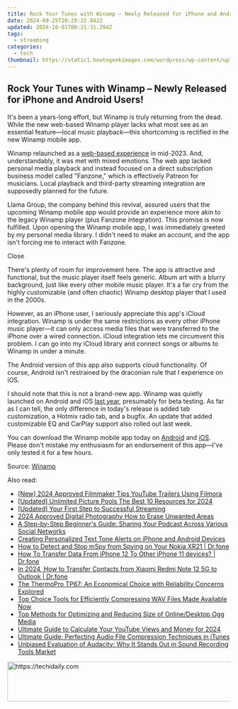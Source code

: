 ```yaml
---
title: Rock Your Tunes with Winamp – Newly Released for iPhone and Android Users!
date: 2024-09-25T20:29:22.842Z
updated: 2024-10-01T00:21:31.294Z
tags:
  - streaming
categories:
  - tech
thumbnail: https://static1.howtogeekimages.com/wordpress/wp-content/uploads/2024/07/15.jpg
---
```


## Rock Your Tunes with Winamp – Newly Released for iPhone and Android Users!

It's been a years-long effort, but Winamp is truly returning from the dead. While the new web-based Winamp player lacks what most see as an essential feature—local music playback—this shortcoming is rectified in the new Winamp mobile app.

 Winamp relaunched as a [web-based experience](https://howto.techidaily.com/9-quick-fixes-to-unfortunately-touchwiz-has-stopped-of-vivo-t2-pro-5g-drfone-by-drfone-fix-android-problems-fix-android-problems/) in mid-2023\. And, understandably, it was met with mixed emotions. The web app lacked personal media playback and instead focused on a direct subscription business model called "Fanzone," which is effectively Patreon for musicians. Local playback and third-party streaming integration are supposedly planned for the future.

 Llama Group, the company behind this revival, assured users that the upcoming Winamp mobile app would provide an experience more akin to the legacy Winamp player (plus Fanzone integration). This promise is now fulfilled. Upon opening the Winamp mobile app, I was immediately greeted by my personal media library. I didn't need to make an account, and the app isn't forcing me to interact with Fanzone.

Close 

 There's plenty of room for improvement here. The app is attractive and functional, but the music player itself feels generic. Album art with a blurry background, just like every other mobile music player. It's a far cry from the highly customizable (and often chaotic) Winamp desktop player that I used in the 2000s.

 However, as an iPhone user, I seriously appreciate this app's iCloud integration. Winamp is under the same restrictions as every other iPhone music player—it can only access media files that were transferred to the iPhone over a wired connection. iCloud integration lets me circumvent this problem. I can go into my iCloud library and connect songs or albums to Winamp in under a minute.

 The Android version of this app also supports cloud functionality. Of course, Android isn't restrained by the draconian rule that I experience on iOS.

 I should note that this is not a brand-new app. Winamp was quietly launched on Android and iOS [last year](https://web.archive.org/web/20231110125900/https://play.google.com/store/apps/details?id=com.winamp.release&hl=en%5FUS), presumably for beta testing. As far as I can tell, the only difference in today's release is added tab customization, a Hotmix radio tab, and a bugfix. An update that added customizable EQ and CarPlay support also rolled out last week.

 You can download the Winamp mobile app today on [Android](https://www.anrdoezrs.net/links/3607085/type/dlg/sid/UUhtgUeUpU2004088/https://play.google.com/store/apps/details?id=com.winamp.release&hl=en%5FUS) and [iOS](https://apps.apple.com/be/app/winamp/id1664497725). Please don't mistake my enthusiasm for an endorsement of this app—I've only tested it for a few hours.

 Source: [Winamp](https://www.businesswire.com/news/home/20240710007870/en/Llama-Group-Winamps-New-Music-Player-Apps-Are-Now-Available/)

<ins class="adsbygoogle"
     style="display:block"
     data-ad-format="autorelaxed"
     data-ad-client="ca-pub-7571918770474297"
     data-ad-slot="1223367746"></ins>

<ins class="adsbygoogle"
     style="display:block"
     data-ad-client="ca-pub-7571918770474297"
     data-ad-slot="8358498916"
     data-ad-format="auto"
     data-full-width-responsive="true"></ins>

<span class="atpl-alsoreadstyle">Also read:</span>
<div><ul>
<li><a href="https://eaxpv-info.techidaily.com/new-2024-approved-filmmaker-tips-youtube-trailers-using-filmora/"><u>[New] 2024 Approved Filmmaker Tips YouTube Trailers Using Filmora</u></a></li>
<li><a href="https://fox-helps.techidaily.com/updated-unlimited-picture-pools-the-best-10-resources-for-2024/"><u>[Updated] Unlimited Picture Pools The Best 10 Resources for 2024</u></a></li>
<li><a href="https://youtube-webster.techidaily.com/ed-your-first-step-to-successful-streaming/"><u>[Updated] Your First Step to Successful Streaming</u></a></li>
<li><a href="https://article-posts.techidaily.com/2024-approved-digital-photography-how-to-erase-unwanted-areas/"><u>2024 Approved Digital Photography How to Erase Unwanted Areas</u></a></li>
<li><a href="https://media-tips.techidaily.com/a-step-by-step-beginners-guide-sharing-your-podcast-across-various-social-networks/"><u>A Step-by-Step Beginner's Guide: Sharing Your Podcast Across Various Social Networks</u></a></li>
<li><a href="https://media-tips.techidaily.com/creating-personalized-text-tone-alerts-on-iphone-and-android-devices/"><u>Creating Personalized Text Tone Alerts on iPhone and Android Devices</u></a></li>
<li><a href="https://location-social.techidaily.com/how-to-detect-and-stop-mspy-from-spying-on-your-nokia-xr21-drfone-by-drfone-virtual-android/"><u>How to Detect and Stop mSpy from Spying on Your Nokia XR21 | Dr.fone</u></a></li>
<li><a href="https://blog-min.techidaily.com/how-to-transfer-data-from-iphone-12-to-other-iphone-11-devices-drfone-by-drfone-transfer-data-from-ios-transfer-data-from-ios/"><u>How To Transfer Data From iPhone 12 To Other iPhone 11 devices? | Dr.fone</u></a></li>
<li><a href="https://android-transfer.techidaily.com/in-2024-how-to-transfer-contacts-from-xiaomi-redmi-note-12-5g-to-outlook-drfone-by-drfone-transfer-from-android-transfer-from-android/"><u>In 2024, How to Transfer Contacts from Xiaomi Redmi Note 12 5G to Outlook | Dr.fone</u></a></li>
<li><a href="https://buynow-help.techidaily.com/the-thermopro-tp67-an-economical-choice-with-reliability-concerns-explored/"><u>The ThermoPro TP67: An Economical Choice with Reliability Concerns Explored</u></a></li>
<li><a href="https://media-tips.techidaily.com/top-choice-tools-for-efficiently-compressing-wav-files-made-available-now/"><u>Top Choice Tools for Efficiently Compressing WAV Files Made Available Now</u></a></li>
<li><a href="https://media-tips.techidaily.com/top-methods-for-optimizing-and-reducing-size-of-onlinedesktop-ogg-media/"><u>Top Methods for Optimizing and Reducing Size of Online/Desktop Ogg Media</u></a></li>
<li><a href="https://youtube-sure.techidaily.com/ate-guide-to-calculate-your-youtube-views-and-money-for-2024/"><u>Ultimate Guide to Calculate Your YouTube Views and Money for 2024</u></a></li>
<li><a href="https://media-tips.techidaily.com/ultimate-guide-perfecting-audio-file-compression-techniques-in-itunes/"><u>Ultimate Guide: Perfecting Audio File Compression Techniques in iTunes</u></a></li>
<li><a href="https://media-tips.techidaily.com/unbiased-evaluation-of-audacity-why-it-stands-out-in-sound-recording-tools-market/"><u>Unbiased Evaluation of Audacity: Why It Stands Out in Sound Recording Tools Market</u></a></li>
</ul></div>

<!-- affiliate ads begin -->
<a href="https://appsumo.8odi.net/c/5597632/2044583/7443" target="_top" id="2044583">
  <img src="//a.impactradius-go.com/display-ad/7443-2044583" border="0" alt="https://techidaily.com" width="728" height="90"/>
</a>
<img height="0" width="0" src="https://appsumo.8odi.net/i/5597632/2044583/7443" style="position:absolute;visibility:hidden;" border="0" />
<!-- affiliate ads end -->


